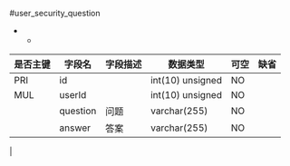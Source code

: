 #user_security_question
* -
 
|是否主键	|字段名	|字段描述	|数据类型	|可空	|缺省	|
| --------|-----|-----|-----|-----|-----|
|PRI|id||int(10) unsigned|NO||
|MUL|userId||int(10) unsigned|NO||
||question|问题|varchar(255)|NO||
||answer|答案|varchar(255)|NO||
|
